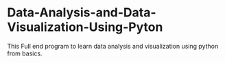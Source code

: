 # Data-Analysis-and-Data-Visualization-Using-Pyton
This Full end program to learn data analysis and visualization using python from basics.
